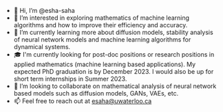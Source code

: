- 👋 Hi, I’m @esha-saha
- 👀 I’m interested in exploring mathematics of machine learning algorithms and how to improve their efficiency and accuracy.
- 🌱 I’m currently learning more about diffusion models, stability analysis of neural network models and machine learning algorithms for dynamical systems.
- 🎓 I'm currently looking for post-doc positions or research positions in applied mathematics (machine learning based applications). My expected PhD graduation is by December 2023. I would also be up for short term internships in Summer 2023.
- 💞️ I’m looking to collaborate on mathematical analysis of neural network based models such as diffusion models, GANs, VAEs, etc.
- 📫 Feel free to reach out at esaha@uwaterloo.ca

<!---
esha-saha/esha-saha is a ✨ special ✨ repository because its `README.md` (this file) appears on your GitHub profile.
You can click the Preview link to take a look at your changes.
--->
